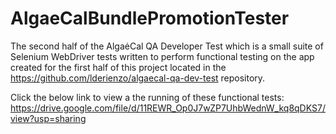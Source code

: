 # AlgaeCalBundlePromotionTester
The second half of the AlgaėCal QA Developer Test which is a small suite of Selenium WebDriver tests written 
to perform functional testing on the app created for the first half of this project located in the https://github.com/lderienzo/algaecal-qa-dev-test repository.

Click the below link to view a the running of these functional tests:
https://drive.google.com/file/d/11REWR_Op0J7wZP7UhbWednW_kq8qDKS7/view?usp=sharing
